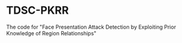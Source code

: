 # TDSC-PKRR
The code for "Face Presentation Attack Detection by Exploiting Prior Knowledge of Region Relationships"
